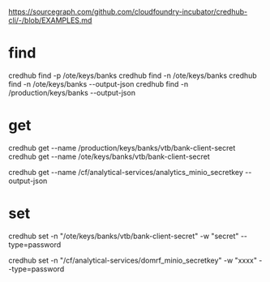 https://sourcegraph.com/github.com/cloudfoundry-incubator/credhub-cli/-/blob/EXAMPLES.md

# find
credhub find -p /ote/keys/banks
credhub find -n /ote/keys/banks
credhub find -n /ote/keys/banks --output-json
credhub find -n /production/keys/banks --output-json


# get
credhub get --name /production/keys/banks/vtb/bank-client-secret
credhub get --name /ote/keys/banks/vtb/bank-client-secret

credhub get --name /cf/analytical-services/analytics_minio_secretkey --output-json

# set
credhub set -n "/ote/keys/banks/vtb/bank-client-secret" -w "secret" --type=password

credhub set -n "/cf/analytical-services/domrf_minio_secretkey" -w "xxxx" --type=password